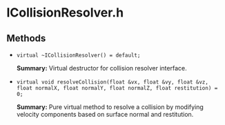 # ICollisionResolver.h

## Methods

- `virtual ~ICollisionResolver() = default;`

  **Summary:** Virtual destructor for collision resolver interface.

- `virtual void resolveCollision(float &vx, float &vy, float &vz, float normalX, float normalY, float normalZ, float restitution) = 0;`

  **Summary:** Pure virtual method to resolve a collision by modifying velocity components based on surface normal and restitution.
